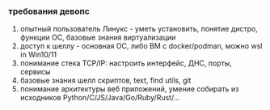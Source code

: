 ### требования девопс

1. опытный пользователь Линукс - уметь установить, понятие дистро, функции ОС, базовые знания виртуализации
2. доступ к шеллу - основная ОС, либо ВМ с docker/podman, можно wsl in Win10/11
3. понимание стека TCP/IP: настроить интерфейс, ДНС, порты, сервисы
4. базовые знания шелл скриптов, text, find utils, git
5. понимание архитектуры веб приложений, умение собирать из исходников Python/C/JS/Java/Go/Ruby/Rust/...
